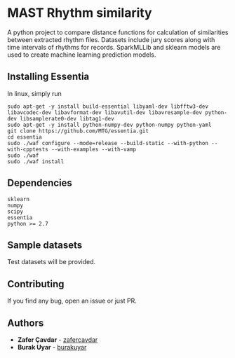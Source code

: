 # MAST Rhythm similarity
A python project to compare distance functions for calculation of similarities between extracted rhythm files.
Datasets include jury scores along with time intervals of rhythms for records.
SparkMLLib and sklearn models are used to create machine learning prediction models.

## Installing Essentia
In linux, simply run
```
sudo apt-get -y install build-essential libyaml-dev libfftw3-dev libavcodec-dev libavformat-dev libavutil-dev libavresample-dev python-dev libsamplerate0-dev libtag1-dev
sudo apt-get -y install python-numpy-dev python-numpy python-yaml
git clone https://github.com/MTG/essentia.git
cd essentia
sudo ./waf configure --mode=release --build-static --with-python --with-cpptests --with-examples --with-vamp
sudo ./waf
sudo ./waf install
```

## Dependencies
```
sklearn
numpy
scipy
essentia
python >= 2.7
```

## Sample datasets
Test datasets will be provided.

## Contributing
If you find any bug, open an issue or just PR.

## Authors
* **Zafer Çavdar** - [zafercavdar](https://github.com/zafercavdar)
* **Burak Uyar** - [burakuyar](https://github.com/burakuyar)


